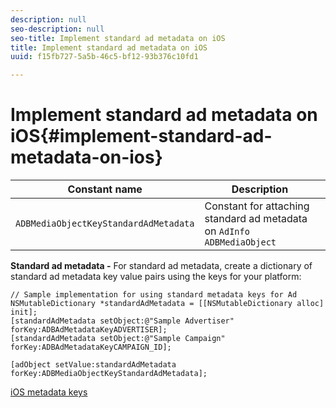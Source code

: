 ```yaml
---
description: null
seo-description: null
seo-title: Implement standard ad metadata on iOS
title: Implement standard ad metadata on iOS
uuid: f15fb727-5a5b-46c5-bf12-93b376c10fd1

---
```


# Implement standard ad metadata on iOS{#implement-standard-ad-metadata-on-ios}

|  Constant name  | Description&nbsp;&nbsp;  |
|---|---|
|  `ADBMediaObjectKeyStandardAdMetadata`  | Constant for attaching standard ad metadata on `AdInfo ADBMediaObject`  |

**Standard ad metadata -** For standard ad metadata, create a dictionary of standard ad metadata key value pairs using the keys for your platform: 

```
// Sample implementation for using standard metadata keys for Ad 
NSMutableDictionary *standardAdMetadata = [[NSMutableDictionary alloc] init]; 
[standardAdMetadata setObject:@"Sample Advertiser" forKey:ADBAdMetadataKeyADVERTISER]; 
[standardAdMetadata setObject:@"Sample Campaign" forKey:ADBAdMetadataKeyCAMPAIGN_ID]; 
 
[adObject setValue:standardAdMetadata forKey:ADBMediaObjectKeyStandardAdMetadata];
```

[iOS metadata keys](../../../sdk-implement/track-av-playback/impl-std-metadata/ios-metadata-keys.md)
